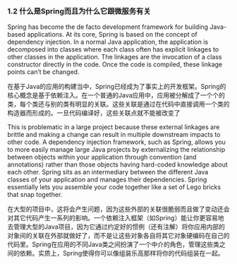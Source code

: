 ### 1.2 什么是Spring而且为什么它跟微服务有关

Spring has become the de facto development framework for building Java-based applications. At its core, Spring is based on the concept of dependency injection. In a normal Java application, the application is decomposed into classes where each class often has explicit linkages to other classes in the application. The linkages are the invocation of a class constructor directly in the code. Once the code is compiled, these linkage points can’t be changed.

在基于Java的应用的构建当中，Spring已经成为了事实上的开发框架。Spring的核心概念是基于依赖注入。在一个普通的Java应用中，应用被分解成了一个个的类，每个类还与别的类有明显的关联。这些关联是通过在代码中直接调用一个类的构造器而形成的。一旦代码编译好，这些关联点就不能被改变了

This is problematic in a large project because these external linkages are brittle and making a change can result in multiple downstream impacts to other code. A dependency injection framework, such as Spring, allows you to more easily manage large Java projects by externalizing the relationship between objects within your application through convention \(and annotations\) rather than those objects having hard-coded knowledge about each other. Spring sits as an intermediary between the different Java classes of your application and manages their dependencies. Spring essentially lets you assemble your code together like a set of Lego bricks that snap together.

在大型的项目中，这将会产生问题，因为这些外部的关联很脆弱而且做了变动还会对其它代码产生一系列的影响。一个依赖注入框架（如Spring）能让你更容易地去管理大型的Java项目，因为它通过约定好的惯例（还有注解）将你应用内部的对象间的关联在外部就做好了，而不是让这些对象各自将其它对象硬编码在自己的代码里。Spring在应用的不同Java类之间扮演了一个中介的角色，管理这些类之间的依赖。实质上，Spring使得你可以像组装乐高那样将你的代码组装在一起。



